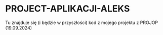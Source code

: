 # PROJECT-APLIKACJI-ALEKS
Tu znajduje się (i będzie w przyszłości) kod z mojego projektu z PROJOP (19.09.2024)
